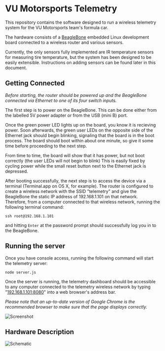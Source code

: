 # VU Motorsports Telemetry

This repository contains the software designed to run a wireless telemetry
system for the VU Motorsports team's formula car.

The hardware consists of a [BeagleBone][1] embedded Linux development board
connected to a wireless router and various sensors.

Currently, the only sensors fully implemented are IR temperature sensors for
measuring tire temperature, but the system has been designed to be easily
extensible. Instructions on adding sensors can be found later in this document.

## Getting Connected

*Before starting, the router should be powered up and the BeagleBone connected
via Ethernet to one of its four switch inputs.*

The first step is to power on the BeagleBone. This can be done either from the
labelled 5V power adapter or from the USB (mini B) port.

Once the green power LED lights up on the board, you know it is recieving power.
Soon afterwards, the green user LEDs on the opposite side of the Ethernet jack
should begin blinking, signaling that the board is in the boot process. The
board should boot within about one minute, so give it some time before
proceeding to the next step. 

From time to time, the board will show that it has power, but not boot correctly
(the user LEDs will not begin to blink) This is easily fixed by cycling power
while the small reset button next to the Ethernet jack is depressed. 

After booting successfully, the next step is to access the device via a terminal
(Terminal.app on OS X, for example). The router is configured to create
a wireless network with the SSID "telemetry" and give the BeagleBone the static
IP address of 192.168.1.101 on that network. Therefore, from a computer
connected to that wireless network, running the following terminal command:

    ssh root@192.168.1.101

and hitting `Enter` at the password prompt should successfully log you in to
the BeagleBone. 

## Running the server

Once you have console access, running the following command will start the
telemetry server:

    node server.js

Once the server is running, the telemetry dashboard should be accessible to any
computer connected to the telemetry wireless network by typing
"[192.168.1.101:8080][2]" into a web browser's address bar.

*Please note that an up-to-date version of Google Chrome is the recommended
browser to make sure that the page displays correctly.*

![Screenshot][3]

## Hardware Description

![Schematic][4]

[1]: http://beagleboard.org/bone
[2]: http://192.168.1.101:8080
[3]: http://i.imgur.com/yOSW3.pngWiTOe
[4]: http://i.imgur.com/WiTOe.png

